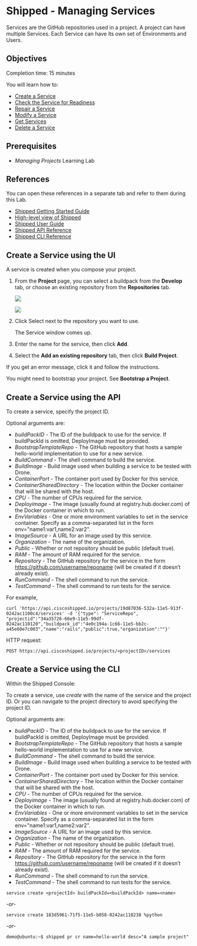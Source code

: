 # Shipped - Managing Services

Services are the GitHub repositories used in a project. A project can have multiple Services. Each Service can have its own set of Environments and Users.


## Objectives
Completion time: 15 minutes

You will learn how to:

- <a href="#create">Create a Service</a>
- <a href="2.md">Check the Service for Readiness</a>
- <a href="3.md">Repair a Service</a>
- <a href="4.md">Modify a Service</a>
- <a href="5.md">Get Services</a>
- <a href="6.md">Delete a Service</a>


## Prerequisites

- *Managing Projects* Learning Lab




## References
You can open these references in a separate tab and refer to them during this Lab.



- <a href="https://developer.cisco.com/site/shipped/" target="_blank">Shipped Getting Started Guide</a>  
- <a href="https://cisco.jiveon.com/docs/DOC-811787" target="_blank">High-level view of Shipped</a> 
- <a href="https://developer.cisco.com/site/shipped/" target="_blank">Shipped User Guide</a>  
- <a href="https://ciscoshipped.io/shipped/api-docs/build/index.html" target="_blank">Shipped API Reference</a>  
- <a href="https://developer.cisco.com/site/shipped/" target="_blank">Shipped CLI Reference</a>  



<a name="create"></a>
## Create a Service using the UI

A service is created when you compose your project.

1. From the **Project** page, you can select a buildpack from the **Develop** tab, or choose an existing repository from the **Repositories** tab.

	![](posts/files/shipped-manage-services/assets/create-svc-ui.png)

	![](posts/files/shipped-manage-services/assets/create-svc-ui-2.png)

2. Click Select next to the repository you want to use.

	The Service window comes up.

3. Enter the name for the service, then click **Add**.

4. Select the **Add an existing repository** tab, then click **Build Project**.

If you get an error message, click it and follow the instructions.

You might need to bootstrap your project. See **Bootstrap a Project**.


## Create a Service  using the API

To create a service, specify the project ID.

Optional arguments are:

- *buildPackID* - The ID of the buildpack to use for the service. If buildPackId is omitted, DeployImage must be provided.
- *BootstrapTemplateRepo* - The GitHub repository that hosts a sample hello-world implementation to use for a new service. 
- *BuildCommand* - The shell command to build the service.
- *BuildImage* - Build image used when building a service to be tested with Drone. 
- *ContainerPort* - The container port used by Docker for this service.
- *ContainerSharedDirectory* - The location within the Docker container that will be shared with the host. 
- *CPU* - The number of CPUs required for the service.
- *Deployimage* - The image (usually found at registry.hub.docker.com) of the Docker container in which to run.
- *EnvVariables* -  One or more environment variables to set in the service container.  Specify as a comma-separated list in the form env="name1:var1,name2:var2".
- *ImageSource* - A URL for an image used by this service. 
- *Organization* - The name of the organization.
- *Public* - Whether or not repository should be public (default true).
- *RAM* - The amount of RAM required for the service.
- *Repository* - The GitHub repository for the service in the form https://github.com/username/reponame (will be created if it doesn’t already exist).
- *RunCommand* - The shell command to run the service.
- *TestCommand* - The shell command to run tests for the service.


For example,

	curl 'https://api.ciscoshipped.io/projects/19d87036-532a-11e5-913f-0242ac1100c4/services' -d '{"type": "ServiceRepo", "projectid":"34a35726-66e9-11e5-99df-0242ac110120","buildpack_id":"4e0c194a-1c66-11e5-bb2c-a45e60e7c003","name":"rails","public":true,"organization":""}'

HTTP request:

	POST https://api.ciscoshipped.io/projects/<projectID>/services






## Create a Service  using the CLI

Within the Shipped Console:

To create a service, use *create* with the name of the service and the project ID. Or you can navigate to the project directory to avoid specifying the project ID.

Optional arguments are:

- *buildPackID* - The ID of the buildpack to use for the service. If buildPackId is omitted, DeployImage must be provided.
- *BootstrapTemplateRepo* - The GitHub repository that hosts a sample hello-world implementation to use for a new service. 
- *BuildCommand* - The shell command to build the service.
- *BuildImage* - Build image used when building a service to be tested with Drone. 
- *ContainerPort* - The container port used by Docker for this service.
- *ContainerSharedDirectory* - The location within the Docker container that will be shared with the host. 
- *CPU* - The number of CPUs required for the service.
- *Deployimage* - The image (usually found at registry.hub.docker.com) of the Docker container in which to run.
- *EnvVariables* -  One or more environment variables to set in the service container.  Specify as a comma-separated list in the form env="name1:var1,name2:var2".
- *ImageSource* - A URL for an image used by this service. 
- *Organization* - The name of the organization.
- *Public* - Whether or not repository should be public (default true).
- *RAM* - The amount of RAM required for the service.
- *Repository* - The GitHub repository for the service in the form https://github.com/username/reponame (will be created if it doesn’t already exist).
- *RunCommand* - The shell command to run the service.
- *TestCommand* - The shell command to run tests for the service.


<!-- inserted so the following renders correctly -->

	service create <projectId> buildPackId=<buildPackId> name=<name>


*-or-* 

	service create 183d5961-71f5-11e5-b058-0242ac110238 %python 


*-or-* 

	demo@ubuntu:~$ shipped pr cr name=hello-world desc="A sample project"




